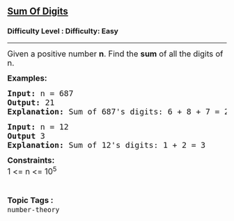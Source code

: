 <h2><a href="https://www.geeksforgeeks.org/problems/sum-of-digits1742/1?page=28&status=unsolved&sortBy=submissions">Sum Of Digits</a></h2><h3>Difficulty Level : Difficulty: Easy</h3><hr><div class="problems_problem_content__Xm_eO"><p><span style="font-size: 18px;">Given a positive number <strong>n</strong>. Find the <strong>sum</strong> of all the digits of n.</span></p>
<p><span style="font-size: 18px;"><strong>Examples:</strong></span></p>
<pre><span style="font-size: 18px;"><strong>Input: </strong>n = 687<strong>
Output: </strong>21<strong>
Explanation: </strong>Sum of 687's digits: 6 + 8 + 7 = 21</span></pre>
<pre><span style="font-size: 18px;"><strong>Input: </strong>n = 12<strong>
Output </strong>3<strong>
Explanation: </strong>Sum of 12's digits: 1 + 2 = 3
</span></pre>
<p><span style="font-size: 18px;"><strong>Constraints:</strong><br>1 &lt;= n &lt;= 10<sup>5</sup></span></p></div><br><p><span style=font-size:18px><strong>Topic Tags : </strong><br><code>number-theory</code>&nbsp;